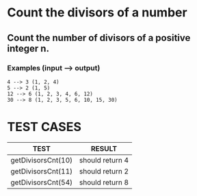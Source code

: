 # Count the divisors of a number

## Count the number of divisors of a positive integer n.

### Examples (input --> output)

```
4 --> 3 (1, 2, 4)
5 --> 2 (1, 5)
12 --> 6 (1, 2, 3, 4, 6, 12)
30 --> 8 (1, 2, 3, 5, 6, 10, 15, 30)
```

# TEST CASES

| TEST               | RESULT          |
| ------------------ | --------------- |
| getDivisorsCnt(10) | should return 4 |
| getDivisorsCnt(11) | should return 2 |
| getDivisorsCnt(54) | should return 8 |
